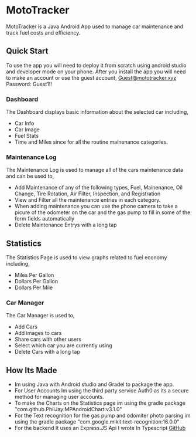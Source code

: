 # MotoTracker
MotoTracker is a Java Android App used to manage car maintenance and track fuel costs and efficiency.

## Quick Start
To use the app you will need to deploy it from scratch using android studio and developer mode on your phone.
After you install the app you will need to make an account or use the guest account,
Guest@mototracker.xyz Password: Guest1!!

### Dashboard
The Dashboard displays basic information about the selected car including,
* Car Info
* Car Image
* Fuel Stats
* Time and Miles since for all the routine mainenance categories.

### Maintenance Log
The Maintenance Log is used to manage all of the cars maintenance data and can be used to,
* Add Maintenance of any of the following types, Fuel, Mainenance, Oil Change, Tire Rotation, Air Filter, Inspection, and Registration
* View and Filter all the maintenance entries in each category.
* When adding maintenance you can use the phone camera to take a picure of the odometer on the car and the gas pump to fill in some of the form fields automatically
* Delete Maintenance Entrys with a long tap

## Statistics
The Statistics Page is used to view graphs related to fuel economy including,
* Miles Per Gallon
* Dollars Per Gallon
* Dollars Per Mile

### Car Manager
The Car Manager is used to,
* Add Cars
* Add images to cars
* Share cars with other users
* Select which car you are currently using
* Delete Cars with a long tap

## How Its Made
* Im using Java with Android studio and Gradel to package the app.
* For User Accounts Im using the third party service Auth0 as its a secure method for managing user accounts.
* To make the Charts on the Statistics page im using the gradle package "com.github.PhilJay:MPAndroidChart:v3.1.0"
* For the Text recognition for the gas pump and odomiter photo parsing im using the gradle package "com.google.mlkit:text-recognition:16.0.0"
* For the backend It uses an Express.JS Api I wrote In Typescript [GitHub](https://github.com/Warvan1/MotoTrackeaTypescriptAPI)
